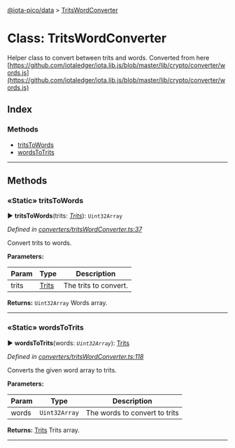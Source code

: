 [@iota-pico/data](../README.md) > [TritsWordConverter](../classes/tritswordconverter.md)



# Class: TritsWordConverter


Helper class to convert between trits and words. Converted from here [https://github.com/iotaledger/iota.lib.js/blob/master/lib/crypto/converter/words.js](https://github.com/iotaledger/iota.lib.js/blob/master/lib/crypto/converter/words.js)

## Index

### Methods

* [tritsToWords](tritswordconverter.md#tritstowords)
* [wordsToTrits](tritswordconverter.md#wordstotrits)



---
## Methods
<a id="tritstowords"></a>

### «Static» tritsToWords

► **tritsToWords**(trits: *[Trits](trits.md)*): `Uint32Array`



*Defined in [converters/tritsWordConverter.ts:37](https://github.com/iotaeco/iota-pico-data/blob/1a4e842/src/converters/tritsWordConverter.ts#L37)*



Convert trits to words.


**Parameters:**

| Param | Type | Description |
| ------ | ------ | ------ |
| trits | [Trits](trits.md)   |  The trits to convert. |





**Returns:** `Uint32Array`
Words array.






___

<a id="wordstotrits"></a>

### «Static» wordsToTrits

► **wordsToTrits**(words: *`Uint32Array`*): [Trits](trits.md)



*Defined in [converters/tritsWordConverter.ts:118](https://github.com/iotaeco/iota-pico-data/blob/1a4e842/src/converters/tritsWordConverter.ts#L118)*



Converts the given word array to trits.


**Parameters:**

| Param | Type | Description |
| ------ | ------ | ------ |
| words | `Uint32Array`   |  The words to convert to trits |





**Returns:** [Trits](trits.md)
Trits array.






___


